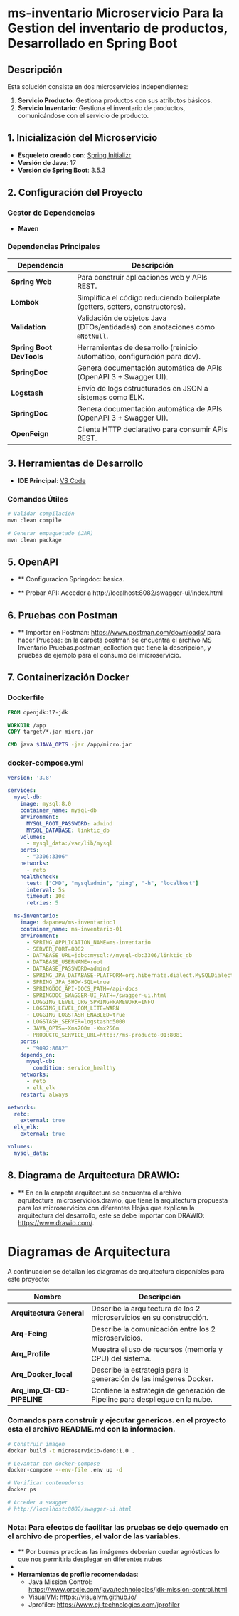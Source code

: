 # ms-inventario  Microservicio Para la Gestion del inventario de productos, Desarrollado en Spring Boot 

## Descripción
Esta solución consiste en dos microservicios independientes:
1. **Servicio Producto**: Gestiona productos con sus atributos básicos.
2. **Servicio Inventario**: Gestiona el inventario de productos, comunicándose con el servicio de producto.

## 1. Inicialización del Microservicio
- **Esqueleto creado con**: [Spring Initializr](https://start.spring.io/)
- **Versión de Java**: 17
- **Versión de Spring Boot**: 3.5.3

## 2. Configuración del Proyecto
### Gestor de Dependencias
- **Maven**

### Dependencias Principales
| Dependencia               | Descripción                                                                 |
|---------------------------|-----------------------------------------------------------------------------|
| **Spring Web**            | Para construir aplicaciones web y APIs REST.                                |
| **Lombok**                | Simplifica el código reduciendo boilerplate (getters, setters, constructores). |
| **Validation**            | Validación de objetos Java (DTOs/entidades) con anotaciones como `@NotNull`. |
| **Spring Boot DevTools**  | Herramientas de desarrollo (reinicio automático, configuración para dev).   |
| **SpringDoc**             | Genera documentación automática de APIs (OpenAPI 3 + Swagger UI).           |
| **Logstash**              | Envío de logs estructurados en JSON a sistemas como ELK.                    |
| **SpringDoc**             | Genera documentación automática de APIs (OpenAPI 3 + Swagger UI).           |
| **OpenFeign**             | Cliente HTTP declarativo para consumir APIs REST.                           |

## 3. Herramientas de Desarrollo
- **IDE Principal**: [VS Code](https://code.visualstudio.com/download)

### Comandos Útiles
```bash
# Validar compilación
mvn clean compile

# Generar empaquetado (JAR)
mvn clean package
```

## 5. OpenAPI
- ** Configuracion Springdoc: basica. 

- ** Probar API: Acceder a http://localhost:8082/swagger-ui/index.html


## 6. Pruebas con Postman
- ** Importar en Postman: https://www.postman.com/downloads/ para hacer Pruebas: en la carpeta postman se encuentra el archivo MS Inventario Pruebas.postman_collection que tiene la descripcion,
 y  pruebas  de ejemplo para el  consumo del microservicio.
 
## 7. Containerización Docker

### Dockerfile

```dockerfile
FROM openjdk:17-jdk

WORKDIR /app
COPY target/*.jar micro.jar

CMD java $JAVA_OPTS -jar /app/micro.jar
```

### docker-compose.yml

```yaml
version: '3.8'

services:
  mysql-db:
    image: mysql:8.0
    container_name: mysql-db
    environment:
      MYSQL_ROOT_PASSWORD: admind
      MYSQL_DATABASE: linktic_db
    volumes:
      - mysql_data:/var/lib/mysql
    ports:
      - "3306:3306"
    networks:
      - reto
    healthcheck:
      test: ["CMD", "mysqladmin", "ping", "-h", "localhost"]
      interval: 5s
      timeout: 10s
      retries: 5

  ms-inventario:
    image: dapanew/ms-inventario:1
    container_name: ms-inventario-01
    environment:
      - SPRING_APPLICATION_NAME=ms-inventario
      - SERVER_PORT=8082
      - DATABASE_URL=jdbc:mysql://mysql-db:3306/linktic_db
      - DATABASE_USERNAME=root
      - DATABASE_PASSWORD=admind
      - SPRING_JPA_DATABASE-PLATFORM=org.hibernate.dialect.MySQLDialect
      - SPRING_JPA_SHOW-SQL=true
      - SPRINGDOC_API-DOCS_PATH=/api-docs
      - SPRINGDOC_SWAGGER-UI_PATH=/swagger-ui.html
      - LOGGING_LEVEL_ORG_SPRINGFRAMEWORK=INFO
      - LOGGING_LEVEL_COM_LITE=WARN
      - LOGGING_LOGSTASH_ENABLED=true
      - LOGSTASH_SERVER=logstash:5000
      - JAVA_OPTS=-Xms200m -Xmx256m
      - PRODUCTO_SERVICE_URL=http://ms-producto-01:8081
    ports:
      - "9092:8082"
    depends_on:
      mysql-db:
        condition: service_healthy
    networks:
      - reto
      - elk_elk
    restart: always

networks:
  reto:
    external: true
  elk_elk:
    external: true

volumes:
  mysql_data:
```
##  8. Diagrama de  Arquitectura DRAWIO: 
- ** En  en la carpeta arquitectura se encuentra el archivo aqruitectura_microservicios.drawio, que tiene la arquitectura propuesta para los microservicios con diferentes Hojas que explican la arquitectura del desarrollo, este se debe importar  con DRAWIO:  https://www.drawio.com/.
# Diagramas de Arquitectura

A continuación se detallan los diagramas de arquitectura disponibles para este proyecto:

| Nombre                     | Descripción                                                                 |
|----------------------------|-----------------------------------------------------------------------------|
| **Arquitectura General**   | Describe la arquitectura de los 2 microservicios en su construcción.        |
| **Arq-Feing**              | Describe la comunicación entre los 2 microservicios.                        |
| **Arq_Profile**            | Muestra el uso de recursos (memoria y CPU) del sistema.                     |
| **Arq_Docker_local**       | Describe la estrategia para la generación de las imágenes Docker.           |
| **Arq_imp_CI-CD-PIPELINE** | Contiene la estrategia de generación de Pipeline para despliegue en la nube.|

 ### Comandos para construir y ejecutar genericos. en el proyecto esta el archivo README.md con la informacion.

```bash
# Construir imagen
docker build -t microservicio-demo:1.0 .

# Levantar con docker-compose
docker-compose --env-file .env up -d

# Verificar contenedores
docker ps

# Acceder a swagger
# http://localhost:8082/swagger-ui.html
```
### Nota: Para efectos de facilitar las pruebas se dejo quemado en el archivo de properties, el valor de las variables. 
- ** Por buenas practicas las imágenes deberían quedar agnósticas lo que nos permitiria desplegar en diferentes nubes
- 
- **Herramientas de profile recomendadas**:
  - Java Mission Control: https://www.oracle.com/java/technologies/jdk-mission-control.html
  - VisualVM: https://visualvm.github.io/
  - Jprofiler: https://www.ej-technologies.com/jprofiler

